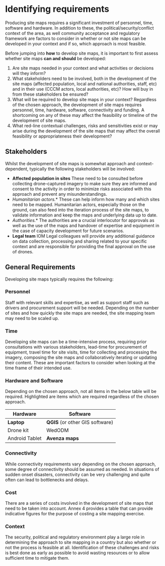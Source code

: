 # Identifying requirements
Producing site maps requires a significant investment of personnel, time, software and hardware. In addition to these, the political/security/conflict context of the area, as well community acceptance and regulatory framework are factors to consider in whether or not site maps can be developed in your context and if so, which approach is most feasible.

Before jumping into **how** to develop site maps, it is important to first assess whether site maps **can and should** be developed:
1. Are site maps needed in your context and what activities or decisions will they inform?
2. What stakeholders need to be involved, both in the development of the site maps (affected population, local and national authorities, staff, etc) and in their use (CCCM actors, local authorities, etc)? How will buy in from these stakeholders be ensured?
4. What will be required to develop site maps in your context? Regardless of the chosen approach, the development of site maps requires personnel, time, hardware, software, connectivity and funding. A shortcoming on any of these may affect the feasibility or timeline of the development of site maps.
5. What red-line contextual challenges, risks and sensitivities exist or may arise during the development of the site maps that may affect the overall feasibility or appropriateness their development?

## Stakeholders
Whilst the development of site maps is somewhat approach and context-dependent, typically the following stakeholders will be involved:
- **Affected population in sites** These need to be consulted before collecting drone-captured imagery to make sure they are informed and consent to the activity in order to minimize risks associated with this approach and prevent any misunderstandings.
- **Humanitarian actors*.** These can help inform how many and which sites need to be mapped. Humanitarian actors, especially those on the ground, can also feed into the iteration process of the site maps, to validate information and keep the maps and underlying data up to date. 
- **Authorities*.** The authorities are a crucial interlocutor for approvals as well as the use of the maps and handover of expertise and equipment in the case of capacity development for future scenarios.
- **Legal team** IOM Legal colleagues will provide any additional guidance on data collection, processing and sharing related to your specific context and are responsible for providing the final approval on the use of drones. 

## General Requirements
Developing site maps typically requires the following:
### Personnel
Staff with relevant skills and expertise, as well as support staff such as drivers and procurement support will be needed. Depending on the number of sites and how quickly the site maps are needed, the site mapping team may need to be scaled up. 
### Time
Developing site maps can be a time-intensive process, requiring prior consultations with various stakeholders, lead-time for procurement of equipment, travel time for site visits, time for collecting and processing the imagery, composing the site maps and collaboratively iterating or updating their content. These are important factors to consider when looking at the time frame of their intended use.
### Hardware and Software
Depending on the chosen approach, not all items in the below table will be required. Highlighted are items which are required regardless of the chosen approach. 

|Hardware|Software|
| ---- | ------- |
|**Laptop**|**QGIS** (or other GIS software)|
|Drone kit| WedODM |
|Android Tablet|**Avenza maps**|

### Connectivity
While connectivity requirements vary depending on the chosen approach, some degree of connectivity should be assumed as needed. In situations of sudden onset disasters, connectivity can be very challenging and quite often can lead to bottlenecks and delays.
### Cost
There are a series of costs involved in the development of site maps that need to be taken into account. Annex 4 provides a table that can provide indicative figures for the purpose of costing a site mapping exercise. 
### Context
The security, political and regulatory environment play a large role in determining the approach to site mapping in a country but also whether or not the process is feasible at all. Identification of these challenges and risks is best done as early as possible to avoid wasting resources or to allow sufficient time to mitigate them.